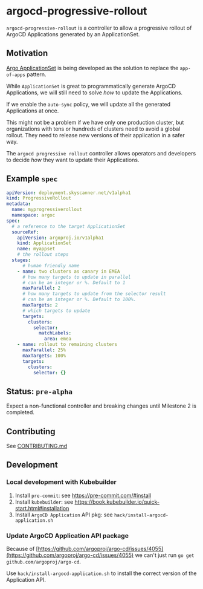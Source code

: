 # argocd-progressive-rollout

`argocd-progressive-rollout` is a controller to allow a progressive rollout of ArgoCD Applications generated by an ApplicationSet.

## Motivation

[Argo ApplicationSet](https://github.com/argoproj-labs/applicationset) is being developed as the solution to replace the `app-of-apps` pattern.

While `ApplicationSet` is great to programmatically generate ArgoCD Applications, we will still need to solve _how_ to update the Applications.

If we enable the `auto-sync` policy, we will update all the generated Applications at once.

This might not be a problem if we have only one production cluster, but organizations with tens or hundreds of clusters need to avoid a global rollout. They need to release new versions of their application in a safer way.

The `argocd progressive rollout` controller allows operators and developers to decide _how_ they want to update their Applications.

## Example `spec`

```yaml
apiVersion: deployment.skyscanner.net/v1alpha1
kind: ProgressiveRollout
metadata:
  name: myprogressiverollout
  namespace: argoc
spec:
  # a reference to the target ApplicationSet
  sourceRef:
    apiVersion: argoproj.io/v1alpha1
    kind: ApplicationSet
    name: myappset
    # the rollout steps
  stages:
      # human friendly name
    - name: two clusters as canary in EMEA
      # how many targets to update in parallel
      # can be an integer or %. Default to 1
      maxParallel: 2
      # how many targets to update from the selector result
      # can be an integer or %. Default to 100%.
      maxTargets: 2
      # which targets to update
      targets:
        clusters:
          selector:
            matchLabels:
              area: emea
    - name: rollout to remaining clusters
      maxParallel: 25%
      maxTargets: 100%
      targets:
        clusters:
          selector: {}
```

## Status: `pre-alpha`

Expect a non-functional controller and breaking changes until Milestone 2 is completed.

## Contributing

See [CONTRIBUTING.md](./CONTRIBUTING.md)

## Development

### Local development with Kubebuilder

1. Install `pre-commit`: see <https://pre-commit.com/#install>
1. Install `kubebuilder`: see <https://book.kubebuilder.io/quick-start.html#installation>
1. Install `ArgoCD Application` API pkg: see `hack/install-argocd-application.sh`

### Update ArgoCD Application API package

Because of [https://github.com/argoproj/argo-cd/issues/4055](https://github.com/argoproj/argo-cd/issues/4055) we can't just run `go get github.com/argoproj/argo-cd`.

Use `hack/install-argocd-application.sh` to install the correct version of the Application API.
